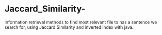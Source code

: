 # Jaccard_Similarity-
Information retrieval methods to find most relevant file to has a sentence we search for, using Jaccard Similarity and inverted index with java.
